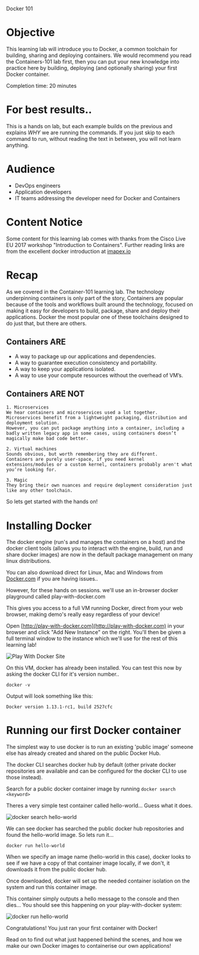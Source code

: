 Docker 101

# Objective

This learning lab will introduce you to Docker, a common toolchain for building, sharing and deploying containers. We would recommend you read the Containers-101 lab first, then you can put your new knowledge into practice here by building, deploying (and optionally sharing) your first Docker container.

Completion time: 20 minutes

# For best results..
This is a hands on lab, but each example builds on the previous and explains *WHY* we are running the commands.
If you just skip to each command to run, without reading the text in between, you will not learn anything.

# Audience

* DevOps engineers
* Application developers
* IT teams addressing the developer need for Docker and Containers

# Content Notice

Some content for this learning lab comes with thanks from the Cisco Live EU 2017 workshop "Introduction to Containers".
Further reading links are from the excellent docker introduction at [imapex.io](https://github.com/imapex-training/mod_adv_docker/blob/master/README.md)

# Recap
As we covered in the Container-101 learning lab. The technology underpinning containers is only part of the story, Containers are popular because of the tools and workflows built around the technology, focused on making it easy for developers to build, package, share and deploy their applications. Docker the most popular one of these toolchains designed to do just that, but there are others.

## Containers ARE
* A way to package up our applications and dependencies.
* A way to guarantee execution consistency and portability.
* A way to keep your applications isolated.
* A way to use your compute resources without the overhead of VM’s.

## Containers ARE NOT

    1. Microservices
    We hear containers and microservices used a lot together.
    Microservices benefit from a lightweight packaging, distribution and deployment solution.
    However, you can put package anything into a container, including a badly written legacy app in some cases, using containers doesn’t magically make bad code better.

    2. Virtual machines
    Sounds obvious, but worth remembering they are different.
    Containers are purely user-space, if you need kernel extensions/modules or a custom kernel, containers probably aren't what you’re looking for.

    3. Magic
    They bring their own nuances and require deployment consideration just like any other toolchain.

So lets get started with the hands on!

# Installing Docker
The docker engine (run's and manages the containers on a host) and the docker client tools (allows you to interact with the engine, build, run and share docker images) are now in the default package management on many linux distributions.

You can also download direct for Linux, Mac and Windows from [Docker.com](http://www.docker.com) if you are having issues..


However, for these hands on sessions. we'll use an in-browser docker playground called play-with-docker.com

This gives you access to a full VM running Docker, direct from your web browser, making demo's really easy regardless of your device!

Open [http://play-with-docker.com](http://play-with-docker.com) in your browser and click "Add New Instance" on the right. You'll then be given a full terminal window to the instance which we'll use for the rest of this learning lab!

![Play With Docker Site](/posts/files/docker-101/assets/images/playwithdocker1.png)

On this VM, docker has already been installed. You can test this now by asking the docker CLI for it's version number..

```
docker -v
```

Output will look something like this:
```
Docker version 1.13.1-rc1, build 2527cfc
```

# Running our first Docker container

The simplest way to use docker is to run an existing 'public image' someone else has already created and shared on the public Docker Hub.

The docker CLI searches docker hub by default (other private docker repositories are available and can be configured for the docker CLI to use those instead).

Search for a public docker container image by running `docker search <keyword>`

Theres a very simple test container called hello-world... Guess what it does.

![docker search hello-world](/posts/files/docker-101/assets/images/dockersearch.png)

We can see docker has searched the public docker hub repositories and found the hello-world image. So lets run it...

```
docker run hello-world
```

When we specify an image name (hello-world in this case), docker looks to see if we have a copy of that container image locally, if we don't, it downloads it from the public docker hub.

Once downloaded, docker will set up the needed container isolation on the system and run this container image.

This container simply outputs a hello message to the console and then dies... You should see this happening on your play-with-docker system:

![docker run hello-world](/posts/files/docker-101/assets/images/dockerrun1.png)

Congratulations! You just ran your first container with Docker!

Read on to find out what just happened behind the scenes, and how we make our own Docker images to containerise our own applications!
